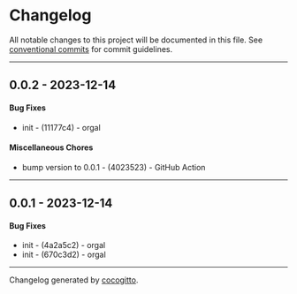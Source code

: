 # Changelog
All notable changes to this project will be documented in this file. See [conventional commits](https://www.conventionalcommits.org/) for commit guidelines.

- - -
## 0.0.2 - 2023-12-14
#### Bug Fixes
- init - (11177c4) - orgal
#### Miscellaneous Chores
- bump version to 0.0.1 - (4023523) - GitHub Action
- - -

## 0.0.1 - 2023-12-14
#### Bug Fixes
- init - (4a2a5c2) - orgal
- init - (670c3d2) - orgal
- - -

Changelog generated by [cocogitto](https://github.com/cocogitto/cocogitto).